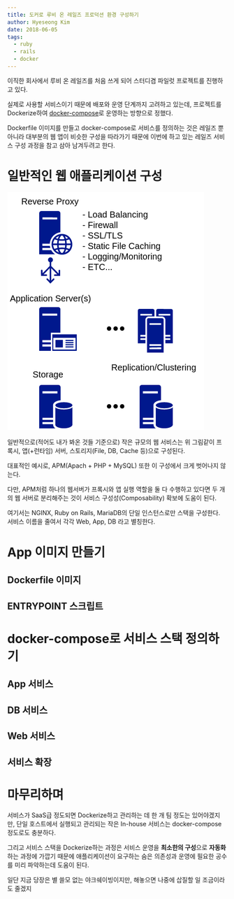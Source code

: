```yaml
---
title: 도커로 루비 온 레일즈 프로덕션 환경 구성하기
author: Hyeseong Kim
date: 2018-06-05
tags:
  - ruby
  - rails
  - docker
---
```


이직한 회사에서 루비 온 레일즈를 처음 쓰게 되어 스터디겸 파일럿 프로젝트를 진행하고 있다.

실제로 사용할 서비스이기 때문에 배포와 운영 단계까지 고려하고 있는데, 프로젝트를 Dockerize하여 [docker-compose](https://docs.docker.com/compose/)로 운영하는 방향으로 정했다.

Dockerfile 이미지를 만들고 docker-compose로 서비스를 정의하는 것은 레일즈 뿐 아니라 대부분의 웹 앱이 비슷한 구성을 따라가기 때문에 이번에 하고 있는 레일즈 서비스 구성 과정을 참고 삼아 남겨두려고 한다.

# 일반적인 웹 애플리케이션 구성

![일반적인 웹 애플리케이션 구성](images/configuration-of-web-application.png)

일반적으로(적어도 내가 봐온 것들 기준으로) 작은 규모의 웹 서비스는 위 그림같이 프록시, 앱(+런타임) 서버, 스토리지(File, DB, Cache 등)으로 구성된다.
 
대표적인 예시로, APM(Apach + PHP + MySQL) 또한 이 구성에서 크게 벗어나지 않는다.

다만, APM처럼 하나의 웹서버가 프록시와 앱 실행 역할을 둘 다 수행하고 있다면 두 개의 웹 서버로 분리해주는 것이 서비스 구성성(Composability) 확보에 도움이 된다.

여기서는 NGINX, Ruby on Rails, MariaDB의 단일 인스턴스로만 스택을 구성한다. 서비스 이름을 줄여서 각각 Web, App, DB 라고 별칭한다.

# App 이미지 만들기

## Dockerfile 이미지

## ENTRYPOINT 스크립트

# docker-compose로 서비스 스택 정의하기

## App 서비스

## DB 서비스

## Web 서비스

## 서비스 확장

# 마무리하며

서비스가 SaaS급 정도되면 Dockerize하고 관리하는 데 한 개 팀 정도는 있어야겠지만, 단일 호스트에서 실행되고 관리되는 작은 In-house 서비스는 docker-compose 정도로도 충분하다.

그리고 서비스 스택을 Dockerize하는 과정은 서비스 운영을 **최소한의 구성**으로 **자동화**하는 과정에 가깝기 때문에 애플리케이션이 요구하는 숨은 의존성과 운영에 필요한 공수를 미리 파악하는데 도움이 된다.

일단 지금 당장은 별 쓸모 없는 야크쉐이빙이지만, 해놓으면 나중에 삽질할 일 조금이라도 줄겠지

